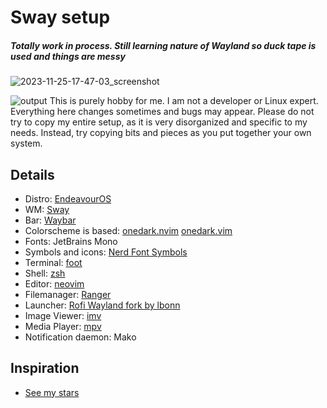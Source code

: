 # Sway setup
#####  Totally work in process. Still learning nature of Wayland so duck tape is used and things are messy
![2023-11-25-17-47-03_screenshot](https://github.com/bitterhalt/Sway-Dotfiles/assets/95308907/39e17dc4-a071-4453-87e5-a581aa040634)

![output](https://github.com/bitterhalt/Sway-Dotfiles/assets/95308907/d07b543c-7908-4621-8454-44a2480ae36f)
This is purely hobby for me. I am not a developer or Linux expert. Everything here changes sometimes and bugs may appear.
Please do not try to copy my entire setup, as it is very disorganized and specific to my needs. Instead, try copying bits and pieces as you put together your own system. 

## Details
- Distro: [EndeavourOS](https://endeavouros.com/)
 - WM: [Sway](https://github.com/swaywm/sway)
 - Bar: [Waybar](https://github.com/Alexays/Waybar)
- Colorscheme is based: [onedark.nvim](https://github.com/navarasu/onedark.nvim) [onedark.vim](https://github.com/joshdick/onedark.vim)
- Fonts: JetBrains Mono
- Symbols and icons: [Nerd Font Symbols](https://archlinux.org/packages/extra/any/ttf-nerd-fonts-symbols/) 
- Terminal: [foot](https://codeberg.org/dnkl/foot)
 - Shell: [zsh](https://www.zsh.org/)
 - Editor: [neovim](https://neovim.io/)
 - Filemanager: [Ranger](https://github.com/ranger/ranger)
 - Launcher: [Rofi Wayland fork by lbonn](https://github.com/lbonn/rofi)
 - Image Viewer: [imv](nsxiv)
- Media Player: [mpv](https://mpv.io/)
- Notification daemon: Mako

## Inspiration 
- [See my stars](https://github.com/bitterhalt?tab=stars) 

